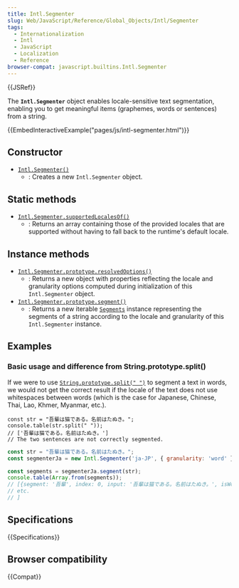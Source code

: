 ```yaml
---
title: Intl.Segmenter
slug: Web/JavaScript/Reference/Global_Objects/Intl/Segmenter
tags:
  - Internationalization
  - Intl
  - JavaScript
  - Localization
  - Reference
browser-compat: javascript.builtins.Intl.Segmenter
---
```


{{JSRef}}

The **`Intl.Segmenter`** object enables locale-sensitive text segmentation, enabling you to get meaningful items (graphemes, words or sentences) from a string.

{{EmbedInteractiveExample("pages/js/intl-segmenter.html")}}

## Constructor

- [`Intl.Segmenter()`](/en-US/docs/Web/JavaScript/Reference/Global_Objects/Intl/Segmenter/Segmenter)
  - : Creates a new `Intl.Segmenter` object.

## Static methods

- [`Intl.Segmenter.supportedLocalesOf()`](/en-US/docs/Web/JavaScript/Reference/Global_Objects/Intl/Segmenter/supportedLocalesOf)
  - : Returns an array containing those of the provided locales that are supported without having to fall back to the runtime's default locale.

## Instance methods

- [`Intl.Segmenter.prototype.resolvedOptions()`](/en-US/docs/Web/JavaScript/Reference/Global_Objects/Intl/Segmenter/resolvedOptions)
  - : Returns a new object with properties reflecting the locale and granularity options computed during initialization of this `Intl.Segmenter` object.
- [`Intl.Segmenter.prototype.segment()`](/en-US/docs/Web/JavaScript/Reference/Global_Objects/Intl/Segmenter/segment)
  - : Returns a new iterable [`Segments`](/en-US/docs/Web/JavaScript/Reference/Global_Objects/Intl/Segments) instance
    representing the segments of a string according to the locale and granularity of this `Intl.Segmenter` instance.

## Examples

### Basic usage and difference from String.prototype.split()

If we were to use [`String.prototype.split(" ")`](/en-US/docs/Web/JavaScript/Reference/Global_Objects/String/split) to segment a text in words, we would not get the correct result if the locale of the text does not use whitespaces between words (which is the case for Japanese, Chinese, Thai, Lao, Khmer, Myanmar, etc.).

```js-nolint example-bad
const str = "吾輩は猫である。名前はたぬき。";
console.table(str.split(" "));
// ['吾輩は猫である。名前はたぬき。']
// The two sentences are not correctly segmented.
```

```js example-good
const str = "吾輩は猫である。名前はたぬき。";
const segmenterJa = new Intl.Segmenter('ja-JP', { granularity: 'word' });

const segments = segmenterJa.segment(str);
console.table(Array.from(segments));
// [{segment: '吾輩', index: 0, input: '吾輩は猫である。名前はたぬき。', isWordLike: true},
// etc.
// ]
```

## Specifications

{{Specifications}}

## Browser compatibility

{{Compat}}
